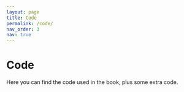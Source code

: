 ```yaml
---
layout: page
title: Code
permalink: /code/
nav_order: 3
nav: true
---
```


# Code

Here you can find the code used in the book, plus some extra code.
